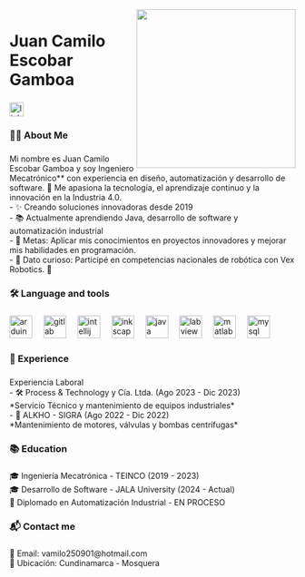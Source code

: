 <img align="right" height="280" src="https://media.licdn.com/dms/image/v2/D4E03AQFXAuQO-fkDwQ/profile-displayphoto-shrink_800_800/profile-displayphoto-shrink_800_800/0/1687203124045?e=1745452800&v=beta&t=OUxbJcdvd4B7dOFG4CUQ3hfM_vyRwlOBbGBz6rJwde4"  />

###

<h1 align="left">Juan Camilo Escobar Gamboa</h1>

###

<div align="left">
  <a href="https://www.linkedin.com/in/juan-camilo-escobar-gamboa-b20b7027b/" target="_blank">
    <img src="https://img.shields.io/static/v1?message=LinkedIn&logo=linkedin&label=&color=0077B5&logoColor=white&labelColor=&style=for-the-badge" height="25" alt="linkedin logo"  />
  </a>
</div>

###

<h3 align="left">👩‍💻  About Me</h3>

###

<p align="left">Mi nombre es Juan Camilo Escobar Gamboa y soy Ingeniero Mecatrónico** con experiencia en diseño, automatización y desarrollo de software. 🚀 Me apasiona la tecnología, el aprendizaje continuo y la innovación en la Industria 4.0.<br>- ✨ Creando soluciones innovadoras desde 2019<br>- 📚 Actualmente aprendiendo Java, desarrollo de software y automatización industrial<br>- 🎯 Metas: Aplicar mis conocimientos en proyectos innovadores y mejorar mis habilidades en programación.<br>- 🎲 Dato curioso: Participé en competencias nacionales de robótica con Vex Robotics. 🤖</p>

###

<h3 align="left">🛠 Language and tools</h3>

###

<div align="left">
  <img src="https://cdn.jsdelivr.net/gh/devicons/devicon/icons/arduino/arduino-original.svg" height="40" alt="arduino logo"  />
  <img width="12" />
  <img src="https://cdn.jsdelivr.net/gh/devicons/devicon/icons/gitlab/gitlab-original.svg" height="40" alt="gitlab logo"  />
  <img width="12" />
  <img src="https://cdn.jsdelivr.net/gh/devicons/devicon/icons/intellij/intellij-original.svg" height="40" alt="intellij logo"  />
  <img width="12" />
  <img src="https://cdn.jsdelivr.net/gh/devicons/devicon/icons/inkscape/inkscape-original.svg" height="40" alt="inkscape logo"  />
  <img width="12" />
  <img src="https://cdn.jsdelivr.net/gh/devicons/devicon/icons/java/java-original.svg" height="40" alt="java logo"  />
  <img width="12" />
  <img src="https://cdn.jsdelivr.net/gh/devicons/devicon/icons/labview/labview-original.svg" height="40" alt="labview logo"  />
  <img width="12" />
  <img src="https://cdn.jsdelivr.net/gh/devicons/devicon/icons/matlab/matlab-original.svg" height="40" alt="matlab logo"  />
  <img width="12" />
  <img src="https://cdn.jsdelivr.net/gh/devicons/devicon/icons/mysql/mysql-original.svg" height="40" alt="mysql logo"  />
</div>

###

<h3 align="left">💼 Experience</h3>

###

<p align="left">Experiencia Laboral<br>- 🛠 Process & Technology y Cía. Ltda. (Ago 2023 - Dic 2023)  <br>  *Servicio Técnico y mantenimiento de equipos industriales*  <br>- 🔧 ALKHO - SIGRA (Ago 2022 - Dic 2022)  <br>  *Mantenimiento de motores, válvulas y bombas centrífugas*</p>

###

<h3 align="left">📚 Education</h3>

###

<p align="left">🎓 Ingeniería Mecatrónica - TEINCO (2019 - 2023)  <br>🎓 Desarrollo de Software - JALA University (2024 - Actual)  <br>📜 Diplomado en Automatización Industrial - EN PROCESO</p>

###

<h3 align="left">📬 Contact me</h3>

###

<p align="left">📩 Email: vamilo250901@hotmail.com  <br>📍 Ubicación: Cundinamarca - Mosquera</p>

###
